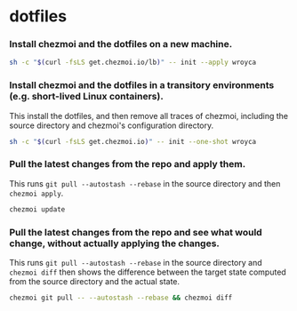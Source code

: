 # dotfiles

### Install chezmoi and the dotfiles on a new machine.

```bash
sh -c "$(curl -fsLS get.chezmoi.io/lb)" -- init --apply wroyca
```

### Install chezmoi and the dotfiles in a transitory environments (e.g. short-lived Linux containers).

This install the dotfiles, and then remove all traces of chezmoi, including the
source directory and chezmoi's configuration directory.

```bash
sh -c "$(curl -fsLS get.chezmoi.io)" -- init --one-shot wroyca
```

### Pull the latest changes from the repo and apply them.

This runs `git pull --autostash --rebase` in the source directory and then
`chezmoi apply`.

```bash
chezmoi update
```

### Pull the latest changes from the repo and see what would change, without actually applying the changes.

This runs `git pull --autostash --rebase` in the source directory and
`chezmoi diff` then shows the difference between the target state computed
from the source directory and the actual state.

```bash
chezmoi git pull -- --autostash --rebase && chezmoi diff
```



